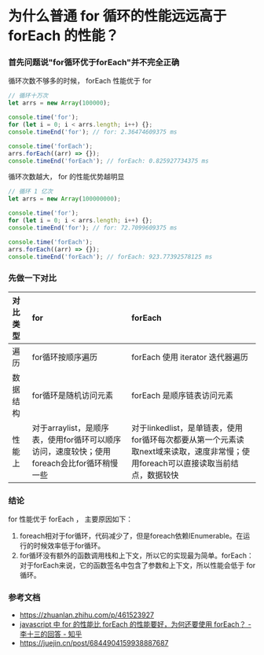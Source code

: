 # 为什么普通 for 循环的性能远远高于 forEach 的性能？

### 首先问题说"for循环优于forEach"并不完全正确

循环次数不够多的时候， forEach 性能优于 for
```js
// 循环十万次
let arrs = new Array(100000);

console.time('for');
for (let i = 0; i < arrs.length; i++) {};
console.timeEnd('for'); // for: 2.36474609375 ms

console.time('forEach');
arrs.forEach((arr) => {});
console.timeEnd('forEach'); // forEach: 0.825927734375 ms
```

循环次数越大， for 的性能优势越明显
```js
// 循环 1 亿次
let arrs = new Array(100000000);

console.time('for');
for (let i = 0; i < arrs.length; i++) {};
console.timeEnd('for'); // for: 72.7099609375 ms

console.time('forEach');
arrs.forEach((arr) => {});
console.timeEnd('forEach'); // forEach: 923.77392578125 ms
```

### 先做一下对比

|对比类型|for|forEach|
|:---|:---|:---|
|遍历|for循环按顺序遍历|forEach 使用 iterator 迭代器遍历|
|数据结构|for循环是随机访问元素|forEach 是顺序链表访问元素|
|性能上|对于arraylist，是顺序表，使用for循环可以顺序访问，速度较快；使用foreach会比for循环稍慢一些|对于linkedlist，是单链表，使用for循环每次都要从第一个元素读取next域来读取，速度非常慢；使用foreach可以直接读取当前结点，数据较快|

### 结论
for 性能优于 forEach ， 主要原因如下：
1. foreach相对于for循环，代码减少了，但是foreach依赖IEnumerable。在运行的时候效率低于for循环。
2. for循环没有额外的函数调用栈和上下文，所以它的实现最为简单。forEach：对于forEach来说，它的函数签名中包含了参数和上下文，所以性能会低于 for 循环。

### 参考文档
- https://zhuanlan.zhihu.com/p/461523927
- [javascript 中 for 的性能比 forEach 的性能要好，为何还要使用 forEach？ - 李十三的回答 - 知乎](https://www.zhihu.com/question/556786869/answer/2706658837)
- https://juejin.cn/post/6844904159938887687